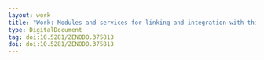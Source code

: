 ```yaml
---
layout: work
title: "Work: Modules and services for linking and integration with third party databases"
type: DigitalDocument
tag: doi:10.5281/ZENODO.375813
doi: doi:10.5281/ZENODO.375813
---
```

